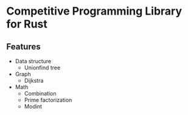# Competitive Programming Library for Rust

## Features
- Data structure
    - Unionfind tree
- Graph
    - Dijkstra
- Math
    - Combination
    - Prime factorization
    - Modint

